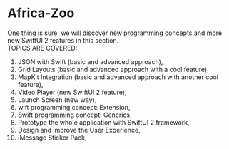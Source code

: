 # Africa-Zoo
One thing is sure, we will discover new programming concepts and more new SwiftUI 
2 features in this section.  
TOPICS ARE COVERED:  
1. JSON with Swift (basic and advanced approach),  
2. Grid Layouts (basic and advanced approach with a cool feature),  
3. MapKit Integration (basic and advanced approach with another cool feature),  
4. Video Player (new SwiftUI 2 feature),  
5. Launch Screen (new way),  
6. wift programming concept: Extension,  
7. Swift programming concept: Generics,  
8. Prototype the whole application with SwiftUI 2 framework,  
9. Design and improve the User Experience,  
10. iMessage Sticker Pack,

